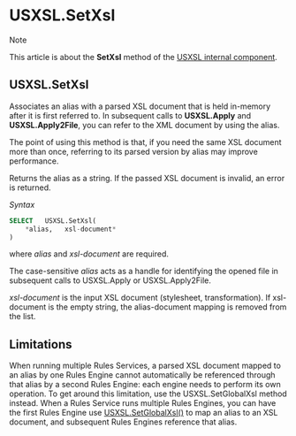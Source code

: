 # USXSL.SetXsl



> [!NOTE]
> This article is about the **SetXsl** method of the [USXSL internal component](/docs/Extensions/USXSL%20internal%20component).

## **USXSL.SetXsl**

Associates an alias with a parsed XSL document that is held in-memory after it is first referred to. In subsequent calls to **USXSL.Apply** and **USXSL.Apply2File**, you can refer to the XML document by using the alias.

The point of using this method is that, if you need the same XSL document more than once, referring to its parsed version by alias may improve performance.

Returns the alias as a string. If the passed XSL document is invalid, an error is returned.

*Syntax*

```sql
SELECT   USXSL.SetXsl(
    *alias,   xsl-document*
)
```

where *alias* and *xsl-document* are required.

The case-sensitive *alias* acts as a handle for identifying the opened file in subsequent calls to USXSL.Apply or USXSL.Apply2File.

*xsl-document* is the input XSL document (stylesheet, transformation). If xsl-document is the empty string, the alias-document mapping is removed from the list.

## Limitations

When running multiple Rules Services, a parsed XSL document mapped to an alias by one Rules Engine cannot automatically be referenced through that alias by a second Rules Engine: each engine needs to perform its own operation. To get around this limitation, use the USXSL.SetGlobalXsl method instead. When a Rules Service runs multiple Rules Engines, you can have the first Rules Engine use [USXSL.SetGlobalXsl()](/docs/Extensions/USXSL%20internal%20component/USXSLSetGlobalXsl.md) to map an alias to an XSL document, and subsequent Rules Engines reference that alias.